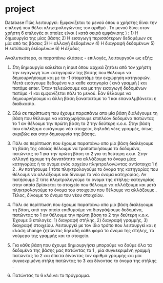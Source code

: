 # project
Database 
Πώς λειτουργεί:
Εμφανίζεται το μενού όπου ο χρήστης δίνει την επιλογή που θέλει πληκτρολογώντας τον αριθμό .
Το μενού δίνει στον χρήστη 6 επιλογές οι οποίες είναι ( κατά σειρά εμφάνισης ) :
    1) Η δημιουργία της μίας βάσης 
    2) Η εισαγωγή περισσότερων δεδομέμων σε μία από τις βάσεις 
    3) Η αλλαγή δεδομένων
    4) Η διαγραφή δεδομένων 
    5) Η εκτύπωση δεδομένων
    6) Η έξοδος

Αναλυτικότερα, οι παραπάνω κλάσεις - επιλογές, λειτουργούν ως εξής:
1) Στη δημιουργία καλείται η input όπου αρχικά ζητάει από τον χρήστη την ειγαγωγή των κατηγοριών της βάσης που θέλουμε να δημιουργήσουμε
και με το -1 σταματάμε την εκχώρηση κατηγοριών. Μετά εισάγουμε δεδομένα για καθε κατηγορία ( ανά γραμμή ) και πατάμε enter. Όταν 
τελειώσουμε και με την εισαγωγή δεδομένων πατάμε -1 και εμφανίζεται πάλι το μενού. Εάν θέλουμε να δημιουργήσουμε κι άλλη βάση ξαναπατάμε 
το 1 και επαναλμβάνεται η διαδικασία.

2) Εδώ σε περίπτωση που έχουμε παραπάνω απο μία βάση διαλέγουμε τη βάση που θέλουμε να καταχωρήσουμε επιπλέον δεδομένα πατώντας το 1 αν
θέλουμε την πρώτη βάση το 2 την δεύτερη κ.ο.κ. Στην βάση που επιλέξαμε εισάγουμε νέα στοιχεία, δηλαδή νέες γραμμές, όπως ακριβώς και στην δημιουργία της βάσης.

3) Πάλι σε περίπτωση που έχουμε παραπάνω απο μία βάση διαλέγουμε τη βάση της οποίας θέλουμε να τροποποιήσουμε τα δεδομένα, πατώντας το 1 για την πρώτη βάση το 2 για τη δεύτερη κ.ο.κ. Στην αλλαγή έχουμε τη δυνατότητα να αλλάξουμε το όνομα μίας κατηγορίας ή το όνομα ενός αρχείου πληκτρολογώντας αντίστοιχα 1 ή 2 . Αν πατήσουμε 1 τότε πληκτρολογούμε το όνομα της κατηγορίας που θέλουμε να αλλάξουμε και δίνουμε το νέο όνομα κατηγορίας. Αν πατήσουμε 2 τότε πληκτρολογούμε το όνομα της στήλης-κατηγορίας στην οποία βρίσκεται το στοιχείο που θέλουμε να αλλάξουμε και μετά πληκτρολογούμε το όνομα του στοιχείου που θέλουμε να αλλάξουμε . Τέλος, δίνουμε το όνομα του νέου στοιχείου.

4) Πάλι σε περίπτωση που έχουμε παραπάνω απο μία βάση διαλέγουμε τη βάση, από την οποία επιθυμούμε να διαγράψουμε δεδομένα, πατώντας το 1 αν θέλουμε την πρώτη βάση το 2 την δεύτερη κ.ο.κ. Έχουμε 3 επιλογές: 1) διαγραφή στήλης, 2) διαγραφή γραμμής, 3) διαγραφή στοιχείου. Λειτουργεί με τον ίδιο τρόπο που λειτουργεί και η κλάση change ζητώντας δηλαδή κάθε φορά το όνομα της στήλης, το νούμερο της γραμμής και το στοιχείο.

5) Για κάθε βάση που έχουμε δημιουργήσει μπορούμε να δούμε όλα τα δεδομένα της βάσης μας πατώντας το 1 , μία συγκεκριμένη γραμμή πατώντας το 2 και έπειτα δίνοντας τον αριθμό γραμμής και μία συγκεκριμένη στήλη πατώντας το 3 και δίνοντας το όνομα της στήλης .

6) Πατώντας το 6 κλέινει το πρόγραμμα.

